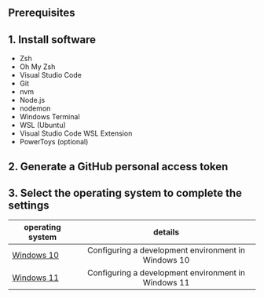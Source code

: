 ## Prerequisites

## 1. Install software
- Zsh
- Oh My Zsh
- Visual Studio Code
- Git
- nvm
- Node.js
- nodemon
- Windows Terminal
- WSL (Ubuntu)
- Visual Studio Code WSL Extension
- PowerToys (optional)

## 2. Generate a GitHub personal access token

## 3. Select the operating system to complete the settings


|  operating system | details |
| ------ |:-----:|
|[Windows 10](./README.md/Windows-10)|Configuring a development environment in Windows 10|
|[Windows 11](./README.md/Windows-11)|	Configuring a development environment in Windows 11|